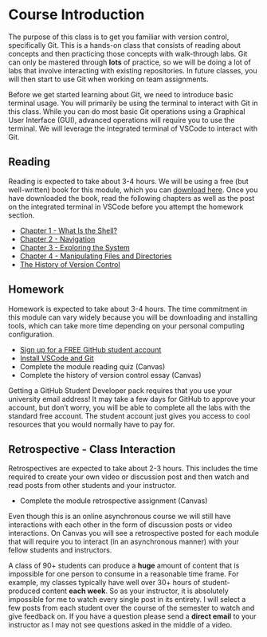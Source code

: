 # Course Introduction

The purpose of this class is to get you familiar with version control,
specifically Git. This is a hands-on class that consists of reading
about concepts and then practicing those concepts with walk-through
labs. Git can only be mastered through **lots** of practice, so we will be
doing a lot of labs that involve interacting with existing repositories.
In future classes, you will then start to use Git when working on team
assignments.

Before we get started learning about Git, we need to introduce basic
terminal usage. You will primarily be using the terminal to interact
with Git in this class. While you can do most basic Git operations using
a Graphical User Interface (GUI), advanced operations will require you to
use the terminal. We will leverage the integrated terminal of VSCode to
interact with Git.

## Reading

Reading is expected to take about 3-4 hours. We will be using a free (but well-written) book for this module, which
you can [download here](https://drive.google.com/file/d/1nJ0XC0H7eI5I_g9WCqY9v-LlBMREaRBe/view?usp=share_link).
Once you have downloaded the book, read the following chapters as well as
the post on the integrated terminal in VSCode before you attempt the
homework section.

- [Chapter 1 - What Is the Shell?](https://drive.google.com/file/d/1nJ0XC0H7eI5I_g9WCqY9v-LlBMREaRBe/view)
- [Chapter 2 - Navigation](https://drive.google.com/file/d/1nJ0XC0H7eI5I_g9WCqY9v-LlBMREaRBe/view)
- [Chapter 3 - Exploring the System](https://drive.google.com/file/d/1nJ0XC0H7eI5I_g9WCqY9v-LlBMREaRBe/view)
- [Chapter 4 - Manipulating Files and Directories](https://drive.google.com/file/d/1nJ0XC0H7eI5I_g9WCqY9v-LlBMREaRBe/view)
- [The History of Version Control](https://drive.google.com/file/d/12A_7HZiZXWAOQ6r3BsGqiiH25CA_WzIi/view?usp=share_link)

## Homework

Homework is expected to take about 3-4 hours. The time commitment in this
module can vary widely because you will be downloading and installing
tools, which can take more time depending on your personal computing
configuration.

- [Sign up for a FREE GitHub student account](https://education.github.com/pack)
- [Install VSCode and Git](https://shanepanter.com/teaching/vscode-tips-and-tricks.html)
- Complete the module reading quiz (Canvas)
- Complete the history of version control essay (Canvas)

Getting a GitHub Student Developer pack requires that you use your
university email address! It may take a few days for GitHub to approve
your account, but don’t worry, you will be able to complete all the labs
with the standard free account. The student account just gives you
access to cool resources that you would normally have to pay for.

## Retrospective - Class Interaction

Retrospectives are expected to take about 2-3 hours. This includes the time
required to create your own video or discussion post and then watch and
read posts from other students and your instructor.

- Complete the module retrospective assignment (Canvas)

Even though this is an online asynchronous course we will still have
interactions with each other in the form of discussion posts or video
interactions. On Canvas you will see a retrospective posted for each
module that will require you to interact (in an asynchronous manner)
with your fellow students and instructors.

A class of 90+ students can produce a **huge** amount of content that is
impossible for one person to consume in a reasonable time frame. For
example, my classes typically have well over 30+ hours of student-produced content **each week**. So as your instructor, it is absolutely
impossible for me to watch every single post in its entirety. I will
select a few posts from each student over the course of the semester to
watch and give feedback on. If you have a question please send a
**direct email** to your instructor as I may not see questions asked in
the middle of a video.
